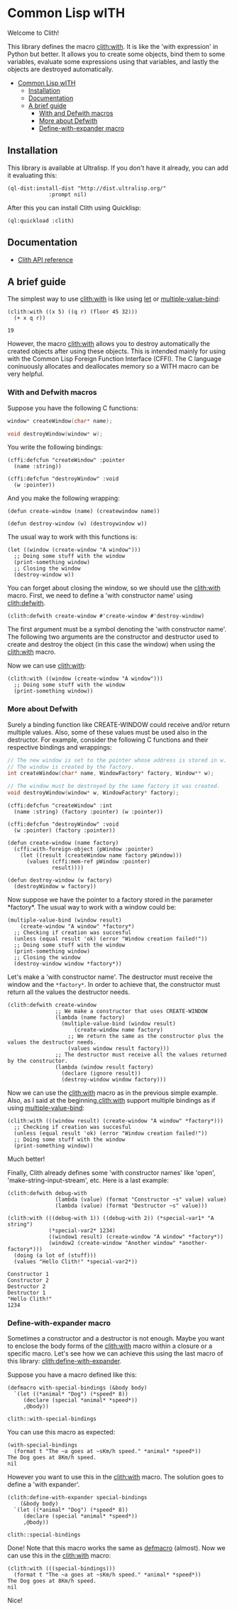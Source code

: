 <h1 id="header:ADP:HEADERTAG0">Common Lisp wITH</h1>

Welcome to Clith\!

This library defines the macro <a href="/docs/api.md#function:CLITH:WITH">clith:with</a>\. It is like the \'with expression\' in Python but better\. It allows you to create some objects\, bind them to some variables\, evaluate some expressions using that variables\, and lastly the objects are destroyed automatically\.

* <a href="/README.md#header:ADP:HEADERTAG0">Common Lisp wITH</a>
  * <a href="/README.md#header:ADP:HEADERTAG1">Installation</a>
  * <a href="/README.md#header:ADP:HEADERTAG2">Documentation</a>
  * <a href="/README.md#header:ADP:HEADERTAG3">A brief guide</a>
    * <a href="/README.md#header:ADP:HEADERTAG4">With and Defwith macros</a>
    * <a href="/README.md#header:ADP:HEADERTAG5">More about Defwith</a>
    * <a href="/README.md#header:ADP:HEADERTAG6">Define-with-expander macro</a>

<h2 id="header:ADP:HEADERTAG1">Installation</h2>

This library is available at Ultralisp\. If you don\'t have it already\, you can add it evaluating this\:

`````Lisp
(ql-dist:install-dist "http://dist.ultralisp.org/"
			 :prompt nil)
`````

After this you can install Clith using Quicklisp\:

`````Lisp
(ql:quickload :clith)
`````

<h2 id="header:ADP:HEADERTAG2">Documentation</h2>

* <a href="/docs/api.md#header:CLITH:API-REFERENCE-HEADER">Clith API reference</a>

<h2 id="header:ADP:HEADERTAG3">A brief guide</h2>

The simplest way to use <a href="/docs/api.md#function:CLITH:WITH">clith:with</a> is like using [let](http://www.lispworks.com/reference/HyperSpec/Body/s_let_l.htm) or [multiple\-value\-bind](http://www.lispworks.com/reference/HyperSpec/Body/m_multip.htm)\:

```Lisp
(clith:with ((x 5) ((q r) (floor 45 32)))
  (+ x q r))

19
```

However\, the macro <a href="/docs/api.md#function:CLITH:WITH">clith:with</a> allows you to destroy automatically the created objects after using these objects\. This is intended mainly for using with the Common Lisp Foreign Function Interface \(CFFI\)\. The C language coninuously allocates and deallocates memory so a WITH macro can be very helpful\.

<h3 id="header:ADP:HEADERTAG4">With and Defwith macros</h3>

Suppose you have the following C functions\:

`````C
window* createWindow(char* name);

void destroyWindow(window* w);
`````

You write the following bindings\:

`````Lisp
(cffi:defcfun "createWindow" :pointer
  (name :string))

(cffi:defcfun "destroyWindow" :void
  (w :pointer))
`````

And you make the following wrapping\:

`````Lisp
(defun create-window (name) (createwindow name))

(defun destroy-window (w) (destroywindow w))
`````

The usual way to work with this functions is\:

`````Lisp
(let ((window (create-window "A window")))
  ;; Doing some stuff with the window
  (print-something window)
  ;; Closing the window
  (destroy-window w))
`````

You can forget about closing the window\, so we should use the <a href="/docs/api.md#function:CLITH:WITH">clith:with</a> macro\. First\, we need to define a \'with constructor name\' using <a href="/docs/api.md#function:CLITH:DEFWITH">clith:defwith</a>\.

`````Lisp
(clith:defwith create-window #'create-window #'destroy-window)
`````

The first argument must be a symbol denoting the \'with constructor name\'\. The following two arguments are the constructor and destructor used to create and destroy the object \(in this case the window\) when using the <a href="/docs/api.md#function:CLITH:WITH">clith:with</a> macro\.

Now we can use <a href="/docs/api.md#function:CLITH:WITH">clith:with</a>\:

`````Lisp
(clith:with ((window (create-window "A window")))
  ;; Doing some stuff with the window
  (print-something window))
`````

<h3 id="header:ADP:HEADERTAG5">More about Defwith</h3>

Surely a binding function like CREATE\-WINDOW could receive and\/or return multiple values\. Also\, some of these values must be used also in the destructor\. For example\, consider the following C functions and their respective bindings and wrappings\:

`````C
// The new window is set to the pointer whose address is stored in w.
// The window is created by the factory.
int createWindow(char* name, WindowFactory* factory, Window** w);

// The window must be destroyed by the same factory it was created.
void destroyWindow(window* w, WindowFactory* factory);
`````

`````Lisp
(cffi:defcfun "createWindow" :int
  (name :string) (factory :pointer) (w :pointer))

(cffi:defcfun "destroyWindow" :void
  (w :pointer) (factory :pointer))
`````

`````Lisp
(defun create-window (name factory)
  (cffi:with-foreign-object (pWindow :pointer)
    (let ((result (createWindow name factory pWindow)))
      (values (cffi:mem-ref pWindow :pointer)
              result))))

(defun destroy-window (w factory)
  (destroyWindow w factory))
`````

Now suppose we have the pointer to a factory stored in the parameter \*factory\*\. The usual way to work with a window could be\:

`````Lisp
(multiple-value-bind (window result)
    (create-window "A window" *factory*)
  ;; Checking if creation was succesful
  (unless (equal result 'ok) (error "Window creation failed!"))
  ;; Doing some stuff with the window
  (print-something window)
  ;; Closing the window
  (destroy-window window *factory*))
`````

Let\'s make a \'with constructor name\'\. The destructor must receive the window and the ``` *factory* ```\. In order to achieve that\, the constructor must return all the values the destructor needs\.

`````Lisp
(clith:defwith create-window
               ;; We make a constructor that uses CREATE-WINDOW
               (lambda (name factory)
                 (multiple-value-bind (window result)
                     (create-window name factory)
                   ;; We return the same as the constructor plus the values the destructor needs.
                   (values window result factory)))
               ;; The destructor must receive all the values returned by the constructor.
               (lambda (window result factory)
                 (declare (ignore result))
                 (destroy-window window factory)))
`````

Now we can use the <a href="/docs/api.md#function:CLITH:WITH">clith:with</a> macro as in the previous simple example\. Also\, as I said at the
beginning\,<a href="/docs/api.md#function:CLITH:WITH">clith:with</a> support multiple bindings as if using [multiple\-value\-bind](http://www.lispworks.com/reference/HyperSpec/Body/m_multip.htm)\:

`````Lisp
(clith:with (((window result) (create-window "A window" *factory*)))
  ;; Checking if creation was succesful
  (unless (equal result 'ok) (error "Window creation failed!"))
  ;; Doing some stuff with the window
  (print-something window))
`````

Much better\!

Finally\, Clith already defines some \'with constructor names\' like \'open\'\, \'make\-string\-input\-stream\'\, etc\. Here is a last example\:

`````Lisp
(clith:defwith debug-with
               (lambda (value) (format "Constructor ~s" value) value)
               (lambda (value) (format "Destructor ~s" value)))

(clith:with (((debug-with 1)) ((debug-with 2)) (*special-var1* "A string")
             (*special-var2* 1234)
             ((window1 result) (create-window "A window" *factory*))
             (window2 (create-window "Another window" *another-factory*)))
  (doing (a lot of (stuff)))
  (values "Hello Clith!" *special-var2*))
`````

`````Text
Constructor 1
Constructor 2
Destructor 2
Destructor 1
"Hello Clith!"
1234
`````

<h3 id="header:ADP:HEADERTAG6">Define-with-expander macro</h3>

Sometimes a constructor and a destructor is not enough\. Maybe you want to enclose the body forms of
the <a href="/docs/api.md#function:CLITH:WITH">clith:with</a> macro within a closure or a specific macro\. Let\'s see how we can achieve this using the last macro of
this library\: <a href="/docs/api.md#function:CLITH:DEFINE-WITH-EXPANDER">clith:define-with-expander</a>\.

Suppose you have a macro defined like this\:

```Lisp
(defmacro with-special-bindings (&body body)
  `(let ((*animal* "Dog") (*speed* 8))
     (declare (special *animal* *speed*))
     ,@body))

clith::with-special-bindings
```

You can use this macro as expected\:

```Lisp
(with-special-bindings
  (format t "The ~a goes at ~sKm/h speed." *animal* *speed*))
The Dog goes at 8Km/h speed.
nil
```

However you want to use this in the <a href="/docs/api.md#function:CLITH:WITH">clith:with</a> macro\. The solution goes to define a \'with expander\'\.

```Lisp
(clith:define-with-expander special-bindings
    (&body body)
  `(let ((*animal* "Dog") (*speed* 8))
     (declare (special *animal* *speed*))
     ,@body))

clith::special-bindings
```

Done\! Note that this macro works the same as [defmacro](http://www.lispworks.com/reference/HyperSpec/Body/m_defmac.htm) \(almost\)\. Now we can use this in the
<a href="/docs/api.md#function:CLITH:WITH">clith:with</a> macro\:

```Lisp
(clith:with (((special-bindings)))
  (format t "The ~a goes at ~sKm/h speed." *animal* *speed*))
The Dog goes at 8Km/h speed.
nil
```

Nice\!

